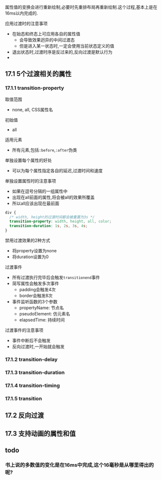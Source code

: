 属性值的变换会进行重新绘制,必要时先重排布局再重新绘制.这个过程,基本上是在16ms以内完成的.

应用过渡时的注意事项
- 在始态和终态上可应用各自的属性值
  - 会导致效果迥异的中间过渡态
  - 但是进入某一状态时,一定会使用当前状态定义的值
- 退出状态时,过渡时序是反过来的,反向过渡是默认行为
- 
## 17.1 5个过渡相关的属性

### 17.1.1 transition-property
取值范围
- none, all, CSS属性名

初始值
- all

适用元素
- 所有元素,包括`:before`,`:after`伪类

单独设置每个属性的好处
- 可以为每个属性指定各自的延迟,过渡时间和速度

单独设置属性时的注意事项
- 如果在逗号分隔的一组属性中
- 出现在all前面的属性,将会被all的效果所覆盖
- 所以all应该出现在最前面

<script src="https://codesandbox.io/embed/epic-ride-8sg1j?fontsize=14&hidenavigation=1&theme=dark" defer></script>
```css
div {
  /* width, height的过渡时间都会被重置为3s */
  transition-property: width, height, all, color;
  transition-duration: 1s, 2s, 3s, 4s;
}
```

禁用过渡效果的2种方式
- 将property设置为none
- 将duration设置为0

过渡事件
- 所有过渡执行完毕后会触发`transitionend`事件
- 简写属性会触发多次事件
  - padding会触发4次
  - border会触发8次
- 事件监听函数的3个参数
  - propertyName: 节点名
  - pseudoElement: 仿元素名
  - elapsedTime: 持续时间
  
过渡事件的注意事项
- 事件中断后不会触发
- 反向过渡时,一开始就会触发

### 17.1.2 transition-delay

### 17.1.3 transition-duration

### 17.1.4 transition-timing

### 17.1.5 transition

## 17.2 反向过渡

## 17.3 支持动画的属性和值

## todo
### 书上说的多数值的变化是在16ms中完成,这个16毫秒是从哪里得出的呢?